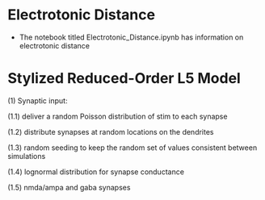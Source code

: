 # Electrotonic Distance
* The notebook titled Electrotonic_Distance.ipynb has information on electrotonic distance



# Stylized Reduced-Order L5 Model
 
 (1)	Synaptic input:

(1.1) deliver a random Poisson distribution of stim to each synapse

(1.2) distribute synapses at random locations on the dendrites

(1.3) random seeding to keep the random set of values consistent between simulations

(1.4) lognormal distribution for synapse conductance

(1.5) nmda/ampa and gaba synapses


